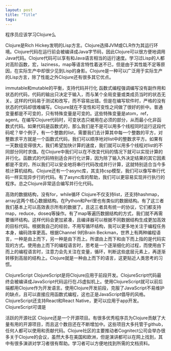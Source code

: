 ```yaml
---
layout: post
title: "Title"
tags:
---
```

程序员应该学习Clojure么

Clojure是Rich Hickey发明的Lisp方言。Clojure选择JVM或CLR作为其运行环境。Clojure代码在运行前会被编译成Java字节码，因此Clojure可以很方便地调用Java代码。Clojure代码可以享有和Java语言相当的运行速度。学习过Lisp的人都对高阶函数，宏，laziness，map等语言特性着迷不已，但是由于其性能不足等原因，在实际生产中却很少见到Lisp的身影。Clojure是一种可以广泛用于实际生产的Lisp方言，除了性能之外Clojure还有很多其它优点。

immutable和mutable的平衡，支持代码并行化
函数式编程强调编写没有副作用和状态的代码，代码的输出只决定于输入，而与某个全局变量或类成员当时的状态无关。这样的代码易于测试和改写，而不容易出错。但是在编写软件时，严格的没有状态的代码却很难编写。Clojure就在不变性和可变性之间做了很好的折中。普通变量都是不可变的，只有特殊变量是可变的。这些特殊变量是atom，ref，agent。在编写Clojure代码时，可变状态只被用在必须的部分，从而最小化非函数式代码。如果代码是函数式的，那么我们是不是可以用多个线程同时运行这段代码呢？举个例子，有一个整数的list，需要我们去计算其中每一个整数的平方，对整数求平方就是一个函数式代码，我们可以顺序地对list中的整数求平方。如果有一天数组变得很大，我们希望加快计算的速度，我们就可以用多个线程对list的不同部分同时求值。在Clojure中我们可以在不改变代码的情况下就可以实现计算的并行化。函数式的代码特别适合并行化计算，因为除了输入外决定结果的其它因素都是不变的，所以我们可以安全地将串行代码改成并行计算，这就特别适合当今多核计算机结构。Clojure还有一个async库，其支持csp模型，我们可以像写串行代码一样实现异步行的代码。有了async库的帮助，我们可以更容易实现并行执行的程序。总之Clojure非常适合编写并行化代码。

高效的数据结构，没有for，while循环
Clojure不仅支持list，还支持hashmap，array这两个核心数据结构。在Python和Perl里也有类似的数据结构。有了这三者我们基本上可以高效表示所有的数据了。且这三者具有统一的协议，它们都支持map，reduce，doseq等操作。有了map等遍历数据结构的方式，我们就不再需要循环结构。这样代码会更加紧凑，且编译器可以根据不同数据结构生成更加高效的目标代码。根据我自己的经验，不用写循环结构，我可以更多地关注于编程任务本身，编码效率更高。根据Channel 9的Brain Beckman，世界上有两种编程语言，一种是由上而下，另一种是由下而上。所谓由上而下和由下而上指的是代码实现的方式。使用由上而下的编程语言时，思考是一个逐渐细化的过程，而使用由下而上的编程语言时，注意力会先关注在变量，循环，判断这些底层元素上，再逐渐转移到高层的结构上。Clojure就是一种由上而下的语言，这更贴近人类思考的习惯。

ClojureScript
ClojureScript是将Clojure应用于前段开发。ClojureScript代码最终会被编译成JavaScript代码运行在JS虚拟机上。使用ClojureScript就可以前后端都用Clojure作为开发语言。使用Clojure开发前段，克服了JavaScript不易维护的缺点，且可以直接应用函数式编程，这也正是JavaScript倡导的风格。ClojureScript还支持React和React Native，更可以应用于app开发。ClojureScript可谓是

活跃的开源社区
Clojure还是一个开源项目。有很多优秀程序员为Clojure贡献了大量有用的开源项目，而且这个数目还在不断增加中。这些项目大多托管于github，任何人都可以使用和贡献代码。Clojure社区的主要推动者Cognitect公司会举办很多关于Clojure的会议，虽然大多在美国和欧洲，但是演讲都可以在网上找到，其中有很多演讲对学习者很有帮助。学习者可以方便地找到所需的文档资料。



